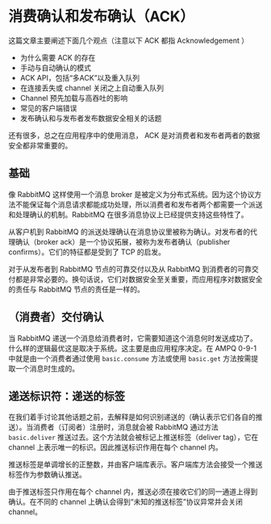 # 消费确认和发布确认（ACK）

这篇文章主要阐述下面几个观点（注意以下 ACK 都指 Acknowledgement ）

- 为什么需要 ACK 的存在
- 手动与自动确认的模式
- ACK API，包括“多ACK”以及重入队列
- 在连接丢失或 channel 关闭之上自动重入队列
- Channel 预先加载与高吞吐的影响
- 常见的客户端错误
- 发布确认和与发布者发布数据安全相关的话题

还有很多，总之在应用程序中的使用消息， ACK 是对消费者和发布者两者的数据安全都非常重要的。

## 基础

像 RabbitMQ 这样使用一个消息 broker 是被定义为分布式系统。因为这个协议方法不能保证每个消息请求都能成功处理，所以消费者和发布者两个都需要一个派送和处理确认的机制。RabbitMQ 在很多消息协议上已经提供支持这些特性了。

从客户机到 RabbitMQ 的派送处理确认在消息协议里被称为确认。对发布者的代理确认（broker ack）是一个协议拓展，被称为发布者确认（publisher confirms）。它们的特征都是受到了 TCP 的启发。

对于从发布者到 RabbitMQ 节点的可靠交付以及从 RabbitMQ 到消费者的可靠交付都是非常必要的。换句话说，它们对数据安全至关重要，而应用程序对数据安全的责任与 RabbitMQ 节点的责任是一样的。

## （消费者）交付确认

当 RabbitMQ 递送一个消息给消费者时，它需要知道这个消息何时发送成功了。什么样的逻辑最优这是取决于系统。这主要是由应用程序决定。在 AMPQ 0-9-1 中就是由一个消费者通过使用 `basic.consume` 方法或使用 `basic.get` 方法按需提取一个消息时生成的。

## 递送标识符：递送的标签

在我们着手讨论其他话题之前，去解释是如何识别递送的（确认表示它们各自的推送）。当消费者（订阅者）注册时，消息就会被 RabbitMQ 通过方法 `basic.deliver` 推送过去。这个方法就会被标记上推送标签（deliver tag），它在 channel 上表示唯一的标识。因此推送标识作用在每个 channel 内。

推送标签是单调增长的正整数，并由客户端库表示。客户端库方法会接受一个推送标签作为参数确认推送。

由于推送标签只作用在每个 channel 内，推送必须在接收它们的同一通道上得到确认。在不同的 channel 上确认会得到“未知的推送标签”协议异常并会关闭 channel。